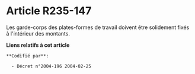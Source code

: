 # Article R235-147

Les garde-corps des plates-formes de travail doivent être solidement fixés à l'intérieur des montants.

**Liens relatifs à cet article**

	**Codifié par**:

	  - Décret n°2004-196 2004-02-25
